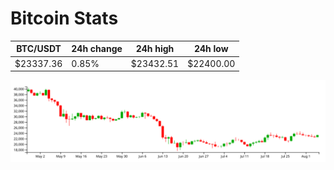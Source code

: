 # Bitcoin Stats

BTC/USDT|24h change|24h high|24h low|
|---|---|---|---|
|$23337.36|0.85%|$23432.51|$22400.00|

<img src="./chart.svg">
